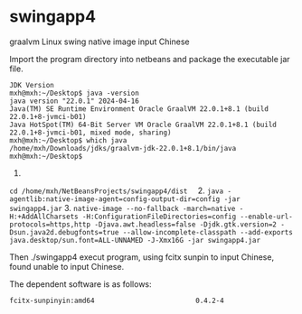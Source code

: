 # swingapp4
graalvm Linux swing native image input Chinese 

Import the program directory into netbeans and  package the executable jar file.
```
JDK Version
mxh@mxh:~/Desktop$ java -version
java version "22.0.1" 2024-04-16
Java(TM) SE Runtime Environment Oracle GraalVM 22.0.1+8.1 (build 22.0.1+8-jvmci-b01)
Java HotSpot(TM) 64-Bit Server VM Oracle GraalVM 22.0.1+8.1 (build 22.0.1+8-jvmci-b01, mixed mode, sharing)
mxh@mxh:~/Desktop$ which java
/home/mxh/Downloads/jdks/graalvm-jdk-22.0.1+8.1/bin/java
mxh@mxh:~/Desktop$ 
```

1.
`
cd /home/mxh/NetBeansProjects/swingapp4/dist  
`
2.
`
java -agentlib:native-image-agent=config-output-dir=config -jar swingapp4.jar
`
3.
`
native-image --no-fallback -march=native -H:+AddAllCharsets -H:ConfigurationFileDirectories=config --enable-url-protocols=https,http -Djava.awt.headless=false -Djdk.gtk.version=2 -Dsun.java2d.debugfonts=true --allow-incomplete-classpath --add-exports java.desktop/sun.font=ALL-UNNAMED -J-Xmx16G -jar swingapp4.jar
`


Then ./swingapp4 execut program, using fcitx sunpin to input Chinese, found unable to input Chinese.


The dependent software is as follows:
```
fcitx-sunpinyin:amd64                         0.4.2-4 
```
